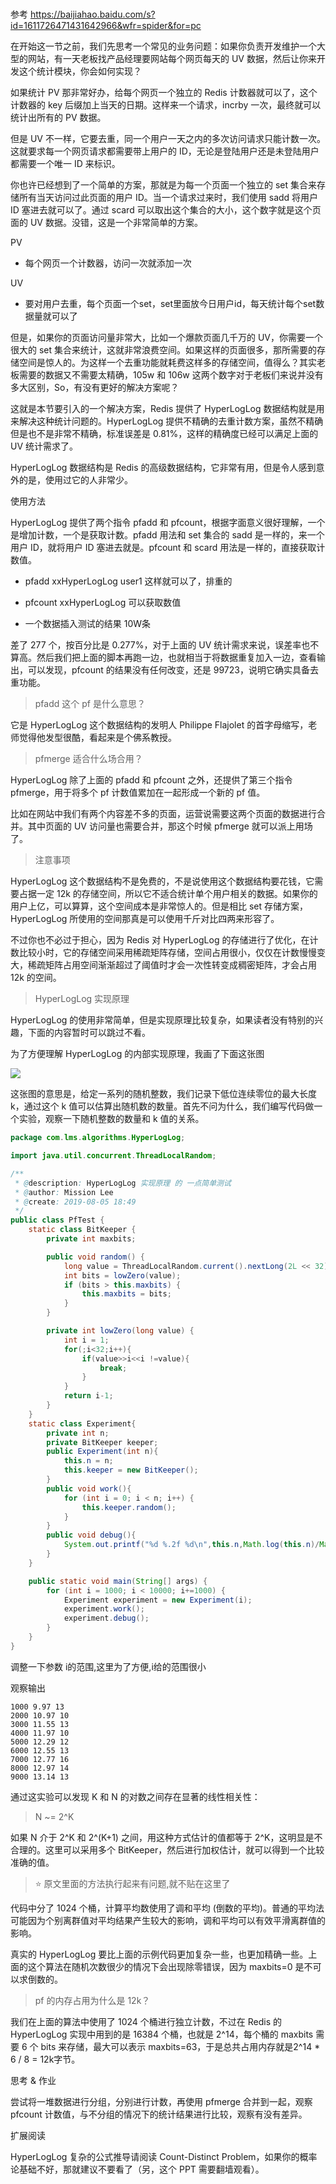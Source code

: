 # 

参考 https://baijiahao.baidu.com/s?id=1611726471431642966&wfr=spider&for=pc

在开始这一节之前，我们先思考一个常见的业务问题：如果你负责开发维护一个大型的网站，有一天老板找产品经理要网站每个网页每天的 UV 数据，然后让你来开发这个统计模块，你会如何实现？


如果统计 PV 那非常好办，给每个网页一个独立的 Redis 计数器就可以了，这个计数器的 key 后缀加上当天的日期。这样来一个请求，incrby 一次，最终就可以统计出所有的 PV 数据。

但是 UV 不一样，它要去重，同一个用户一天之内的多次访问请求只能计数一次。这就要求每一个网页请求都需要带上用户的 ID，无论是登陆用户还是未登陆用户都需要一个唯一 ID 来标识。

你也许已经想到了一个简单的方案，那就是为每一个页面一个独立的 set 集合来存储所有当天访问过此页面的用户 ID。当一个请求过来时，我们使用 sadd 将用户 ID 塞进去就可以了。通过 scard 可以取出这个集合的大小，这个数字就是这个页面的 UV 数据。没错，这是一个非常简单的方案。

PV
- 每个网页一个计数器，访问一次就添加一次

UV
- 要对用户去重，每个页面一个set，set里面放今日用户id，每天统计每个set数据量就可以了




但是，如果你的页面访问量非常大，比如一个爆款页面几千万的 UV，你需要一个很大的 set 集合来统计，这就非常浪费空间。如果这样的页面很多，那所需要的存储空间是惊人的。为这样一个去重功能就耗费这样多的存储空间，值得么？其实老板需要的数据又不需要太精确，105w 和 106w 这两个数字对于老板们来说并没有多大区别，So，有没有更好的解决方案呢？

这就是本节要引入的一个解决方案，Redis 提供了 HyperLogLog 数据结构就是用来解决这种统计问题的。HyperLogLog 提供不精确的去重计数方案，虽然不精确但是也不是非常不精确，标准误差是 0.81%，这样的精确度已经可以满足上面的 UV 统计需求了。

HyperLogLog 数据结构是 Redis 的高级数据结构，它非常有用，但是令人感到意外的是，使用过它的人非常少。

使用方法

HyperLogLog 提供了两个指令 pfadd 和 pfcount，根据字面意义很好理解，一个是增加计数，一个是获取计数。pfadd 用法和 set 集合的 sadd 是一样的，来一个用户 ID，就将用户 ID 塞进去就是。pfcount 和 scard 用法是一样的，直接获取计数值。

- pfadd xxHyperLogLog user1  这样就可以了，排重的
- pfcount xxHyperLogLog 可以获取数值


- 一个数据插入测试的结果 10W条

差了 277 个，按百分比是 0.277%，对于上面的 UV 统计需求来说，误差率也不算高。然后我们把上面的脚本再跑一边，也就相当于将数据重复加入一边，查看输出，可以发现，pfcount 的结果没有任何改变，还是 99723，说明它确实具备去重功能。

> pfadd 这个 pf 是什么意思？

它是 HyperLogLog 这个数据结构的发明人 Philippe Flajolet 的首字母缩写，老师觉得他发型很酷，看起来是个佛系教授。


> pfmerge 适合什么场合用？

HyperLogLog 除了上面的 pfadd 和 pfcount 之外，还提供了第三个指令 pfmerge，用于将多个 pf 计数值累加在一起形成一个新的 pf 值。

比如在网站中我们有两个内容差不多的页面，运营说需要这两个页面的数据进行合并。其中页面的 UV 访问量也需要合并，那这个时候 pfmerge 就可以派上用场了。

> 注意事项

HyperLogLog 这个数据结构不是免费的，不是说使用这个数据结构要花钱，它需要占据一定 12k 的存储空间，所以它不适合统计单个用户相关的数据。如果你的用户上亿，可以算算，这个空间成本是非常惊人的。但是相比 set 存储方案，HyperLogLog 所使用的空间那真是可以使用千斤对比四两来形容了。

不过你也不必过于担心，因为 Redis 对 HyperLogLog 的存储进行了优化，在计数比较小时，它的存储空间采用稀疏矩阵存储，空间占用很小，仅仅在计数慢慢变大，稀疏矩阵占用空间渐渐超过了阈值时才会一次性转变成稠密矩阵，才会占用 12k 的空间。

> HyperLogLog 实现原理

HyperLogLog 的使用非常简单，但是实现原理比较复杂，如果读者没有特别的兴趣，下面的内容暂时可以跳过不看。

为了方便理解 HyperLogLog 的内部实现原理，我画了下面这张图

![](./res/01.jpg)

这张图的意思是，给定一系列的随机整数，我们记录下低位连续零位的最大长度 k，通过这个 k 值可以估算出随机数的数量。首先不问为什么，我们编写代码做一个实验，观察一下随机整数的数量和 k 值的关系。



```java
package com.lms.algorithms.HyperLogLog;

import java.util.concurrent.ThreadLocalRandom;

/**
 * @description: HyperLogLog 实现原理 的 一点简单测试
 * @author: Mission Lee
 * @create: 2019-08-05 18:49
 */
public class PfTest {
    static class BitKeeper {
        private int maxbits;

        public void random() {
            long value = ThreadLocalRandom.current().nextLong(2L << 32);
            int bits = lowZero(value);
            if (bits > this.maxbits) {
                this.maxbits = bits;
            }
        }

        private int lowZero(long value) {
            int i = 1;
            for(;i<32;i++){
                if(value>>i<<i !=value){
                    break;
                }
            }
            return i-1;
        }
    }
    static class Experiment{
        private int n;
        private BitKeeper keeper;
        public Experiment(int n){
            this.n = n;
            this.keeper = new BitKeeper();
        }
        public void work(){
            for (int i = 0; i < n; i++) {
                this.keeper.random();
            }
        }
        public void debug(){
            System.out.printf("%d %.2f %d\n",this.n,Math.log(this.n)/Math.log(2),this.keeper.maxbits);
        }
    }

    public static void main(String[] args) {
        for (int i = 1000; i < 10000; i+=1000) {
            Experiment experiment = new Experiment(i);
            experiment.work();
            experiment.debug();
        }
    }
}
```
调整一下参数 i的范围,这里为了方便,i给的范围很小

观察输出
```note
1000 9.97 13
2000 10.97 10
3000 11.55 13
4000 11.97 10
5000 12.29 12
6000 12.55 13
7000 12.77 16
8000 12.97 14
9000 13.14 13
```
通过这实验可以发现 K 和 N 的对数之间存在显著的线性相关性：

> N ~= 2^K

如果 N 介于 2^K 和 2^(K+1) 之间，用这种方式估计的值都等于 2^K，这明显是不合理的。这里可以采用多个 BitKeeper，然后进行加权估计，就可以得到一个比较准确的值。






> ⭐ 原文里面的方法执行起来有问题,就不贴在这里了





代码中分了 1024 个桶，计算平均数使用了调和平均 (倒数的平均)。普通的平均法可能因为个别离群值对平均结果产生较大的影响，调和平均可以有效平滑离群值的影响。




真实的 HyperLogLog 要比上面的示例代码更加复杂一些，也更加精确一些。上面的这个算法在随机次数很少的情况下会出现除零错误，因为 maxbits=0 是不可以求倒数的。

> pf 的内存占用为什么是 12k？

我们在上面的算法中使用了 1024 个桶进行独立计数，不过在 Redis 的 HyperLogLog 实现中用到的是 16384 个桶，也就是 2^14，每个桶的 maxbits 需要 6 个 bits 来存储，最大可以表示 maxbits=63，于是总共占用内存就是2^14 * 6 / 8 = 12k字节。

思考 & 作业

尝试将一堆数据进行分组，分别进行计数，再使用 pfmerge 合并到一起，观察 pfcount 计数值，与不分组的情况下的统计结果进行比较，观察有没有差异。

扩展阅读

HyperLogLog 复杂的公式推导请阅读 Count-Distinct Problem，如果你的概率论基础不好，那就建议不要看了（另，这个 PPT 需要翻墙观看）。